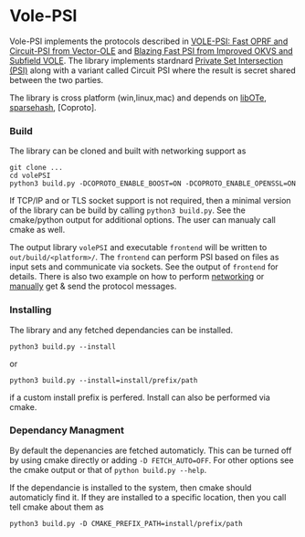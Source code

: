 # Vole-PSI


Vole-PSI implements the protocols described in [VOLE-PSI: Fast OPRF and Circuit-PSI from Vector-OLE](https://eprint.iacr.org/2021/266) and [Blazing Fast PSI from Improved OKVS and Subfield VOLE](misc/blazingFastPSI.pdf). The library implements stardnard [Private Set Intersection (PSI)](https://en.wikipedia.org/wiki/Private_set_intersection) along with a variant called Circuit PSI where the result is secret shared between the two parties.

The library is cross platform (win,linux,mac) and depends on [libOTe](https://github.com/osu-crypto/libOTe), [sparsehash](https://github.com/sparsehash/sparsehash), [Coproto].

### Build

The library can be cloned and built with networking support as
```
git clone ...
cd volePSI
python3 build.py -DCOPROTO_ENABLE_BOOST=ON -DCOPROTO_ENABLE_OPENSSL=ON
```
If TCP/IP and or TLS socket support is not required, then a minimal version of the library can be build by calling `python3 build.py`. See the cmake/python output for additional options.
The user can manualy call cmake as well.

The output library `volePSI` and executable `frontend` will be written to `out/build/<platform>/`. The `frontend` can perform PSI based on files as input sets and communicate via sockets. See the output of `frontend` for details. There is also two example on how to perform [networking](https://github.com/Visa-Research/volepsi/blob/main/frontend/networkSocketExample.h#L7) or [manually](https://github.com/Visa-Research/volepsi/blob/main/frontend/messagePassingExample.h#L93) get & send the protocol messages.

### Installing

The library and any fetched dependancies can be installed. 
```
python3 build.py --install
```
or 
```
python3 build.py --install=install/prefix/path
```
if a custom install prefix is perfered. Install can also be performed via cmake.

### Dependancy Managment

By default the depenancies are fetched automaticly. This can be turned off by using cmake directly or adding `-D FETCH_AUTO=OFF`. For other options see the cmake output or that of `python build.py --help`.

If the dependancie is installed to the system, then cmake should automaticly find it. If they are installed to a specific location, then you call tell cmake about them as 
```
python3 build.py -D CMAKE_PREFIX_PATH=install/prefix/path
```

